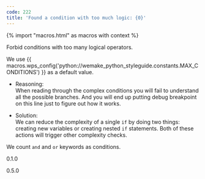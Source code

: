 ```yaml
---
code: 222
title: 'Found a condition with too much logic: {0}'
---
```


{% import "macros.html" as macros with context %}

Forbid conditions with too many logical operators.

We use {{ macros.wps_config('python://wemake_python_styleguide.constants.MAX_CONDITIONS') }} as a
default value.

  - Reasoning:  
    When reading through the complex conditions you will fail to
    understand all the possible branches. And you will end up putting
    debug breakpoint on this line just to figure out how it works.

  - Solution:  
    We can reduce the complexity of a single `if` by doing two things:
    creating new variables or creating nested `if` statements. Both of
    these actions will trigger other complexity checks.

We count `and` and `or` keywords as conditions.

<div class="versionadded">

0.1.0

</div>

<div class="versionchanged">

0.5.0

</div>